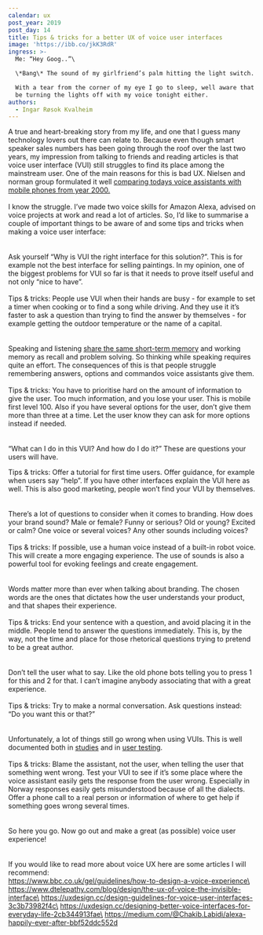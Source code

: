 ```yaml
---
calendar: ux
post_year: 2019
post_day: 14
title: Tips & tricks for a better UX of voice user interfaces
image: 'https://ibb.co/jkK3RdR'
ingress: >-
  Me: “Hey Goog..”\

  \*Bang\* The sound of my girlfriend’s palm hitting the light switch. \

  With a tear from the corner of my eye I go to sleep, well aware that I won’t
  be turning the lights off with my voice tonight either.
authors:
  - Ingar Røsok Kvalheim
---
```

A true and heart-breaking story from my life, and one that I guess many technology lovers out there can relate to. Because even though smart speaker sales numbers has been going through the roof over the last two years, my impression from talking to friends and reading articles is that voice user interface (VUI) still struggles to find its place among the mainstream user. One of the main reasons for this is bad UX. Nielsen and norman group formulated it well [comparing todays voice assistants with mobile phones from year 2000.](https://www.nngroup.com/articles/intelligent-assistant-usability/)\
\
I know the struggle. I’ve made two voice skills for Amazon Alexa, advised on voice projects at work and read a lot of articles. So, I’d like to summarise a couple of important things to be aware of and some tips and tricks when making a voice user interface:\
\
\
Ask yourself “Why is VUI the right interface for this solution?”. This is for example not the best interface for selling paintings. In my opinion, one of the biggest problems for VUI so far is that it needs to prove itself useful and not only “nice to have”.\
\
Tips & tricks: People use VUI when their hands are busy - for example to set a timer when cooking or to find a song while driving. And they use it  it’s faster to ask a question than trying to find the answer by themselves - for example getting the outdoor temperature or the name of a capital. \
\
\
Speaking and listening [share the same short-term memory](https://www.cs.umd.edu/users/ben/papers/Shneiderman2000limits.pdf) and working memory as recall and problem solving. So thinking while speaking requires quite an effort. The consequences of this is that people struggle remembering answers, options and commandos voice assistants give them.\
\
Tips & tricks: You have to prioritise hard on the amount of information to give the user. Too much information, and you lose your user. This is mobile first level 100. Also if you have several options for the user, don’t give them more than three at a time. Let the user know they can ask for more options instead if needed.\
\
\
“What can I do in this VUI? And how do I do it?” These are questions your users will have.

Tips & tricks: Offer a tutorial for first time users. Offer guidance, for example when users say “help”. If you have other interfaces explain the VUI here as well. This is also good marketing, people won’t find your VUI by themselves.\
\
\
There’s a lot of questions to consider when it comes to branding. How does your brand sound? Male or female? Funny or serious? Old or young? Excited or calm? One voice or several voices? Any other sounds including voices? \
\
Tips & tricks: If possible, use a human voice instead of a built-in robot voice. This will create a more engaging experience. The use of sounds is also a powerful tool for evoking feelings and create engagement.\
\
\
Words matter more than ever when talking about branding. The chosen words are the ones that dictates how the user understands your product, and that shapes their experience.\
\
Tips & tricks: End your sentence with a question, and avoid placing it in the middle. People tend to answer the questions immediately. This is, by the way, not the time and place for those rhetorical questions trying to pretend to be a great author. \
\
\
Don’t tell the user what to say. Like the old phone bots telling you to press 1 for this and 2 for that. I can’t imagine anybody associating that with a great experience. \
\
Tips & tricks: Try to make a normal conversation. Ask questions instead: “Do you want this or that?”\
\
\
Unfortunately, a lot of things still go wrong when using VUIs. This is well documented both in [studies](http://www.cs.nott.ac.uk/~pszsr/files/porcheron-2018-voice-interfaces-in-everyday-life.pdf) and in [user testing](https://www.nngroup.com/articles/intelligent-assistant-usability/).\
\
Tips & tricks: Blame the assistant, not the user, when telling the user that something went wrong. Test your VUI to see if it’s some place where the voice assistant easily gets the response from the user wrong. Especially in Norway responses easily gets misunderstood because of all the dialects. Offer a phone call to a real person or information of where to get help if something goes wrong several times.\
\
\
So here you go. Now go out and make a great (as possible) voice user experience!\
\
\
If you would like to read more about voice UX here are some articles I will recommend:\
https://www.bbc.co.uk/gel/guidelines/how-to-design-a-voice-experience\
https://www.dtelepathy.com/blog/design/the-ux-of-voice-the-invisible-interface\
https://uxdesign.cc/design-guidelines-for-voice-user-interfaces-3c3b73982f4c\
https://uxdesign.cc/designing-better-voice-interfaces-for-everyday-life-2cb344913fae\
https://medium.com/@Chakib.Labidi/alexa-happily-ever-after-bbf52ddc552d

